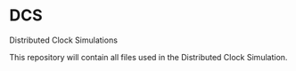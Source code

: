 # DCS
Distributed Clock Simulations

This repository will contain all files used in the Distributed Clock Simulation.
